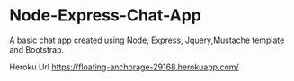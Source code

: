 # Node-Express-Chat-App

A basic chat app created using Node, Express, Jquery,Mustache template and Bootstrap.

Heroku Url
https://floating-anchorage-29168.herokuapp.com/
